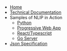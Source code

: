 <!-- docs/_sidebar.md -->

- [Home](/)
- [Technical Documentation](documentation.md)
- Samples of NLIP in Action
  - [Python](https://github.com/nlip-project/examples/tree/main/nlip_client_chain-lit_py)
  - [Progressive Web App](https://github.com/nlip-project/examples/tree/main/nlip_client_pwa_ts)
  - [React/Typescript](https://github.com/nlip-project/examples/tree/main/nlip_client_vite_ts)
  - [Go Server](https://github.com/nlip-project/examples/tree/main/nlip_server_go)
- [Json Specification](#)
